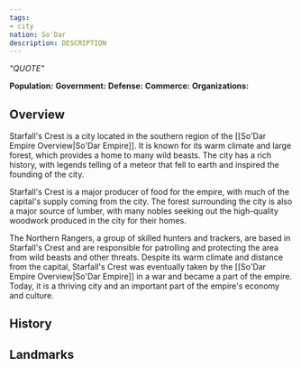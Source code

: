 ```yaml
---
tags:
- city
nation: So'Dar
description: DESCRIPTION
---
```

*"QUOTE"*

**Population:**
**Government:**
**Defense:**
**Commerce:**
**Organizations:**

## Overview
Starfall's Crest is a city located in the southern region of the [[So'Dar Empire Overview|So'Dar Empire]]. It is known for its warm climate and large forest, which provides a home to many wild beasts. The city has a rich history, with legends telling of a meteor that fell to earth and inspired the founding of the city.

Starfall's Crest is a major producer of food for the empire, with much of the capital's supply coming from the city. The forest surrounding the city is also a major source of lumber, with many nobles seeking out the high-quality woodwork produced in the city for their homes.

The Northern Rangers, a group of skilled hunters and trackers, are based in Starfall's Crest and are responsible for patrolling and protecting the area from wild beasts and other threats. Despite its warm climate and distance from the capital, Starfall's Crest was eventually taken by the [[So'Dar Empire Overview|So'Dar Empire]] in a war and became a part of the empire. Today, it is a thriving city and an important part of the empire's economy and culture.
## History

## Landmarks